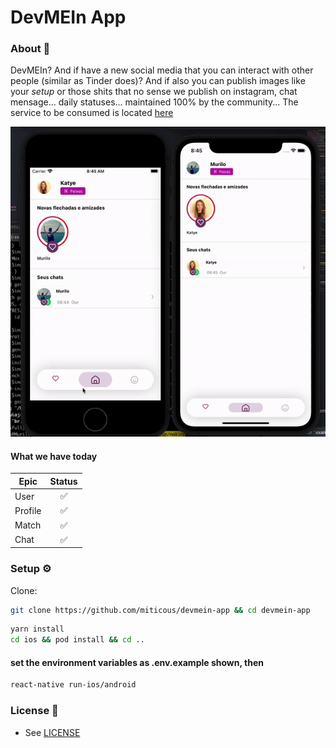 # DevMEIn App

### About 📖

DevMEIn? And if have a new social media that you can interact with other people (similar as Tinder does)? And if also you can publish images like
your *setup* or those shits that no sense we publish on instagram, chat mensage... daily statuses...
  maintained 100% by the community... The service to be consumed is located [here](https://github.com/miticous/devmein-server)


![App](/docs/images/showcase.gif)


#### What we have today
| Epic                                                       | Status                                                                                                                                                                                       |
| -------------------------------------------------------- | :---------------------------------------------------------------------------------------------------------------------------------------------------------------------------------------------: |
|  User                                                       |          ✅                 |
|  Profile                                                    |          ✅                 |
|  Match                                                      |          ✅                 |
|  Chat                                                       |          ✅                 |

### Setup ⚙️

Clone:

```sh
git clone https://github.com/miticous/devmein-app && cd devmein-app
```
```sh
yarn install
cd ios && pod install && cd ..
```
#### set the environment variables as .env.example shown, then
```sh
react-native run-ios/android
```

### License 📓

- See [LICENSE](/LICENSE)
